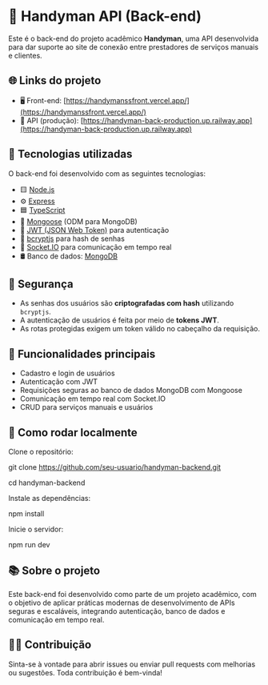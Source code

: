 # 🔧 Handyman API (Back-end)

Este é o back-end do projeto acadêmico **Handyman**, uma API desenvolvida para dar suporte ao site de conexão entre prestadores de serviços manuais e clientes.

## 🌐 Links do projeto

- 🖥️ Front-end: [https://handymanssfront.vercel.app/](https://handymanssfront.vercel.app/)
- 🔗 API (produção): [https://handyman-back-production.up.railway.app](https://handyman-back-production.up.railway.app)


## 🚀 Tecnologias utilizadas

O back-end foi desenvolvido com as seguintes tecnologias:

- 🟨 [Node.js](https://nodejs.org/)
- ⚙️ [Express](https://expressjs.com/)
- 🟦 [TypeScript](https://www.typescriptlang.org/)
- 🧬 [Mongoose](https://mongoosejs.com/) (ODM para MongoDB)
- 🧾 [JWT (JSON Web Token)](https://jwt.io/) para autenticação
- 🔐 [bcryptjs](https://www.npmjs.com/package/bcryptjs) para hash de senhas
- 🔌 [Socket.IO](https://socket.io/) para comunicação em tempo real
- 🛢️ Banco de dados: [MongoDB](https://www.mongodb.com/)

## 🔐 Segurança

- As senhas dos usuários são **criptografadas com hash** utilizando `bcryptjs`.
- A autenticação de usuários é feita por meio de **tokens JWT**.
- As rotas protegidas exigem um token válido no cabeçalho da requisição.

## 📌 Funcionalidades principais

- Cadastro e login de usuários
- Autenticação com JWT
- Requisições seguras ao banco de dados MongoDB com Mongoose
- Comunicação em tempo real com Socket.IO
- CRUD para serviços manuais e usuários

## 🧪 Como rodar localmente

Clone o repositório:

git clone https://github.com/seu-usuario/handyman-backend.git

cd handyman-backend

Instale as dependências:

npm install

Inicie o servidor:

npm run dev

## 📚 Sobre o projeto
Este back-end foi desenvolvido como parte de um projeto acadêmico, com o objetivo de aplicar práticas modernas de desenvolvimento de APIs seguras e escaláveis, integrando autenticação, banco de dados e comunicação em tempo real.

## 👨‍💻 Contribuição
Sinta-se à vontade para abrir issues ou enviar pull requests com melhorias ou sugestões. Toda contribuição é bem-vinda!





